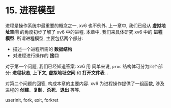 # 15. 进程模型


进程是操作系统中最重要的概念之一, xv6 也不例外. 上一章中, 我们已经从 **虚拟地址空间** 的角度初步了解了 xv6 中的进程. 本章中, 我们来具体研究 xv6 中的 **进程模型**. 所谓进程模型, 主要包括两个部分:
* 描述一个进程所需的 **数据结构**
* 对进程进行操作的 **接口**

对于第一个问题, 我们已经知道答案: xv6 用
简单来说, `proc` 结构体可分为四个部分: **进程状态**, **上下文**, **虚拟地址空间** 和 **打开文件表**. .

对第二个问题的回答, 构成本章的主要内容. xv6 为进程操作提供了一组函数, 涉及进程的 **创建**、**复制**、**杀死**、**退出** 等等.


userinit, fork, exit, forkret
